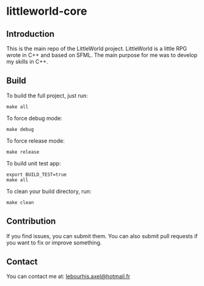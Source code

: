 # littleworld-core

## Introduction

This is the main repo of the LittleWorld project.
LittleWorld is a little RPG wrote in C++ and based on SFML.
The main purpose for me was to develop my skills in C++.

## Build

To build the full project, just run: 

```
make all
```

To force debug mode:

```
make debug
```

To force release mode:

```
make release
```

To build unit test app:

```
export BUILD_TEST=true
make all
```

To clean your build directory, run:

```
make clean
```

## Contribution

If you find issues, you can submit them.
You can also submit pull requests if you want to fix or improve something.

## Contact

You can contact me at: <lebourhis.axel@hotmail.fr>
